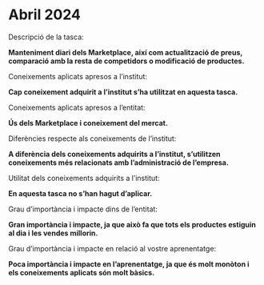 # Abril 2024

Descripció de la tasca:

**Manteniment diari dels Marketplace, així com actualització de preus, comparació amb la resta de competidors o modificació de productes.**

Coneixements aplicats apresos a l’institut:

**Cap coneixement adquirit a l’institut s’ha utilitzat en aquesta tasca.**

Coneixements aplicats apresos a l’entitat:

**Ús dels Marketplace i coneixement del mercat.**

Diferències respecte als coneixements de l’institut:

**A diferència dels coneixements adquirits a l’institut, s’utilitzen coneixements més relacionats amb l’administració de l’empresa.**

Utilitat dels coneixements adquirits a l’institut:

**En aquesta tasca no s’han hagut d’aplicar.**

Grau d’importància i impacte dins de l’entitat:

**Gran importància i impacte, ja que això fa que tots els productes estiguin al dia i les vendes millorin.**

Grau d’importància i impacte en relació al vostre aprenentatge:

**Poca importància i impacte en l’aprenentatge, ja que és molt monòton i els coneixements aplicats són molt bàsics.**
